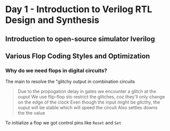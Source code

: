 # Day 1 - Introduction to Verilog RTL Design and Synthesis
## Introduction to open-source simulator Iverilog


## Various Flop Coding Styles and Optimization
### Why do we need flops in digital circuits?

The main to resolve the "glitchy output in combination circuits
>Due to the propogation delay in gates we encounter a glitch at the ouput
>We use flip-flop sto restrict the glitches, coz they'll only change on the edge of the clock
>Even though the input might be glicthy, the ouput will be stable which will speed the circuit
>Also settles downs the the value

To initialize a flop we got control pins like `Reset` and `Set` 

